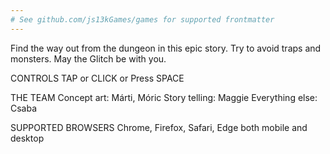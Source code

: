 ```yaml
---
# See github.com/js13kGames/games for supported frontmatter
---
```

Find the way out from the dungeon in this epic story.
Try to avoid traps and monsters.
May the Glitch be with you.

CONTROLS
TAP or CLICK or Press SPACE

THE TEAM
Concept art: Márti, Móric 
Story telling: Maggie
Everything else: Csaba

SUPPORTED BROWSERS
Chrome, Firefox, Safari, Edge 
both mobile and desktop
